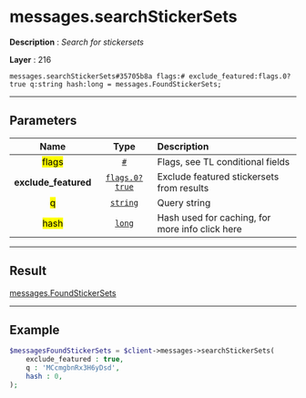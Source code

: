 # messages.searchStickerSets

**Description** : *Search for stickersets*

**Layer** : 216

```tl
messages.searchStickerSets#35705b8a flags:# exclude_featured:flags.0?true q:string hash:long = messages.FoundStickerSets;
```

---

## Parameters

| Name | Type | Description |
| :---: | :---: | :--- |
| <mark>flags</mark> | [`#`](type/#) | Flags, see TL conditional fields |
| **exclude_featured** | [`flags.0?true`](type/true) | Exclude featured stickersets from results |
| <mark>q</mark> | [`string`](type/string) | Query string |
| <mark>hash</mark> | [`long`](type/long) | Hash used for caching, for more info click here |

---

## Result

[messages.FoundStickerSets](type/messages.FoundStickerSets)

---

## Example

```php
$messagesFoundStickerSets = $client->messages->searchStickerSets(
	exclude_featured : true,
	q : 'MCcmgbnRx3H6yDsd',
	hash : 0,
);
```